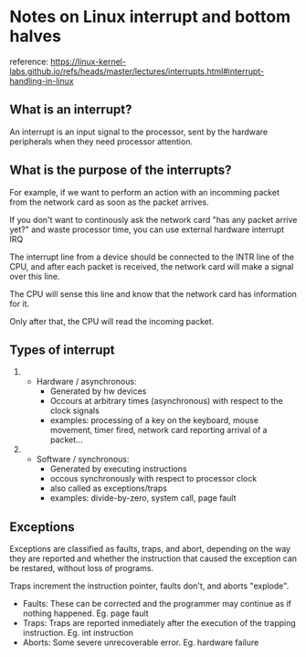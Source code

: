 # Notes on Linux interrupt and bottom halves

reference: https://linux-kernel-labs.github.io/refs/heads/master/lectures/interrupts.html#interrupt-handling-in-linux

## What is an interrupt?

An interrupt is an input signal to the processor, sent by the hardware peripherals when they need processor attention. 

## What is the purpose of the interrupts?

For example, if we want to perform an action with an incomming packet from the network card as soon as the packet arrives.

If you don't want to continously ask the network card "has any packet arrive yet?" and waste processor time, you
can use external hardware interrupt IRQ

The interrupt line from a device should be connected to the INTR line of the CPU, and after each packet is received,
the network card will make a signal over this line. 

The CPU will sense this line and know that the network card has information for it.

Only after that, the CPU will read the incoming packet. 

## Types of interrupt

1. - Hardware / asynchronous:
     - Generated by hw devices
     - Occours at arbitrary times (asynchronous) with respect to the clock signals
     - examples: processing of a key on the keyboard, mouse movement, timer fired, network card reporting arrival of a packet...
2. - Software / synchronous:
     - Generated by executing instructions
     - occous synchronously with respect to processor clock
     - also called as exceptions/traps
     - examples: divide-by-zero, system call, page fault
    
## Exceptions

Exceptions are classified as faults, traps, and abort, depending on the way they are reported and whether the instruction 
that caused the exception can be restared, without loss of programs. 

Traps increment the instruction pointer, faults don't, and aborts "explode". 

- Faults: These can be corrected and the programmer may continue as if nothing happened. Eg. page fault 
- Traps: Traps are reported inmediately after the execution of the trapping instruction. Eg. int instruction
- Aborts: Some severe unrecoverable error. Eg. hardware failure






















